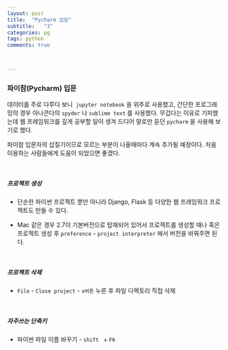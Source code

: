 ```yaml
---
layout: post
title:  "Pycharm 입문"
subtitle:   "3"
categories: pg
tags: python
comments: true



---
```




### 파이참(Pycharm) 입문

데이터를 주로 다루다 보니` jupyter notebook` 을 위주로 사용했고, 간단한 프로그래밍의 경우 아나콘다의 `spyder` 나 `sublime text` 를 사용했다. 무겁다는 이유로 기피했는데 웹 프레임워크를 깊게 공부할 일이 생겨 드디어 말로만 듣던 `pycharm` 을 사용해 보기로 했다.

파이참 입문자의 삽질기이므로 모르는 부분이 나올때마다 계속 추가될 예정이다. 처음 이용하는 사람들에게 도움이 되었으면 좋겠다. 

<br/>

##### 프로젝트 생성 

- 단순한 파이썬 프로젝트 뿐만 아니라 Django, Flask 등 다양한 웹 프레임워크 프로젝트도 만들 수 있다. 

- Mac 같은 경우 2.7이 기본버전으로 탑재되어 있어서 프로젝트를 생성할 때나 혹은 프로젝트 생성 후 `preference` - `project interpreter` 에서 버전을 바꿔주면 된다. 

  <br/>

##### 프로젝트 삭제

- `File`  - `Close project` - `x버튼` 누른 후 파일 디렉토리 직접 삭제

<br/>

##### 자주쓰는 단축키

- 파이썬 파일 이름 바꾸기 - `shift ` + `F6` 